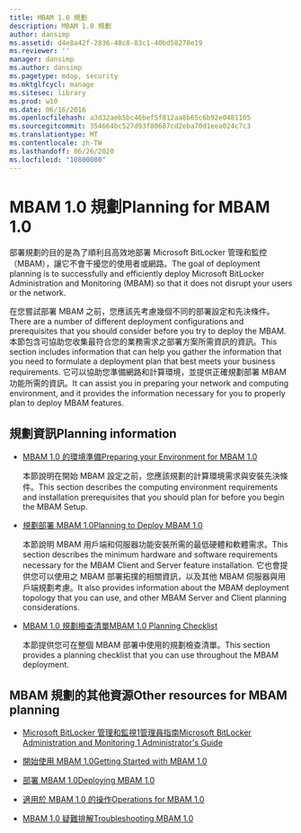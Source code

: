```yaml
---
title: MBAM 1.0 規劃
description: MBAM 1.0 規劃
author: dansimp
ms.assetid: d4e8a42f-2836-48c8-83c1-40bd58270e19
ms.reviewer: ''
manager: dansimp
ms.author: dansimp
ms.pagetype: mdop, security
ms.mktglfcycl: manage
ms.sitesec: library
ms.prod: w10
ms.date: 06/16/2016
ms.openlocfilehash: a3d32aeb5bc46bef5f812aa8b65c6b92e0481105
ms.sourcegitcommit: 354664bc527d93f80687cd2eba70d1eea024c7c3
ms.translationtype: MT
ms.contentlocale: zh-TW
ms.lasthandoff: 06/26/2020
ms.locfileid: "10800080"
---
```

# <span data-ttu-id="33549-103">MBAM 1.0 規劃</span><span class="sxs-lookup"><span data-stu-id="33549-103">Planning for MBAM 1.0</span></span>


<span data-ttu-id="33549-104">部署規劃的目的是為了順利且高效地部署 Microsoft BitLocker 管理和監控（MBAM），讓它不會干擾您的使用者或網路。</span><span class="sxs-lookup"><span data-stu-id="33549-104">The goal of deployment planning is to successfully and efficiently deploy Microsoft BitLocker Administration and Monitoring (MBAM) so that it does not disrupt your users or the network.</span></span>

<span data-ttu-id="33549-105">在您嘗試部署 MBAM 之前，您應該先考慮幾個不同的部署設定和先決條件。</span><span class="sxs-lookup"><span data-stu-id="33549-105">There are a number of different deployment configurations and prerequisites that you should consider before you try to deploy the MBAM.</span></span> <span data-ttu-id="33549-106">本節包含可協助您收集最符合您的業務需求之部署方案所需資訊的資訊。</span><span class="sxs-lookup"><span data-stu-id="33549-106">This section includes information that can help you gather the information that you need to formulate a deployment plan that best meets your business requirements.</span></span> <span data-ttu-id="33549-107">它可以協助您準備網路和計算環境，並提供正確規劃部署 MBAM 功能所需的資訊。</span><span class="sxs-lookup"><span data-stu-id="33549-107">It can assist you in preparing your network and computing environment, and it provides the information necessary for you to properly plan to deploy MBAM features.</span></span>

## <span data-ttu-id="33549-108">規劃資訊</span><span class="sxs-lookup"><span data-stu-id="33549-108">Planning information</span></span>


-   [<span data-ttu-id="33549-109">MBAM 1.0 的環境準備</span><span class="sxs-lookup"><span data-stu-id="33549-109">Preparing your Environment for MBAM 1.0</span></span>](preparing-your-environment-for-mbam-10.md)

    <span data-ttu-id="33549-110">本節說明在開始 MBAM 設定之前，您應該規劃的計算環境需求與安裝先決條件。</span><span class="sxs-lookup"><span data-stu-id="33549-110">This section describes the computing environment requirements and installation prerequisites that you should plan for before you begin the MBAM Setup.</span></span>

-   [<span data-ttu-id="33549-111">規劃部署 MBAM 1.0</span><span class="sxs-lookup"><span data-stu-id="33549-111">Planning to Deploy MBAM 1.0</span></span>](planning-to-deploy-mbam-10.md)

    <span data-ttu-id="33549-112">本節說明 MBAM 用戶端和伺服器功能安裝所需的最低硬體和軟體需求。</span><span class="sxs-lookup"><span data-stu-id="33549-112">This section describes the minimum hardware and software requirements necessary for the MBAM Client and Server feature installation.</span></span> <span data-ttu-id="33549-113">它也會提供您可以使用之 MBAM 部署拓撲的相關資訊，以及其他 MBAM 伺服器與用戶端規劃考慮。</span><span class="sxs-lookup"><span data-stu-id="33549-113">It also provides information about the MBAM deployment topology that you can use, and other MBAM Server and Client planning considerations.</span></span>

-   [<span data-ttu-id="33549-114">MBAM 1.0 規劃檢查清單</span><span class="sxs-lookup"><span data-stu-id="33549-114">MBAM 1.0 Planning Checklist</span></span>](mbam-10-planning-checklist.md)

    <span data-ttu-id="33549-115">本節提供您可在整個 MBAM 部署中使用的規劃檢查清單。</span><span class="sxs-lookup"><span data-stu-id="33549-115">This section provides a planning checklist that you can use throughout the MBAM deployment.</span></span>

## <a href="" id="other-resources-for-mbam-planning-"></a><span data-ttu-id="33549-116">MBAM 規劃的其他資源</span><span class="sxs-lookup"><span data-stu-id="33549-116">Other resources for MBAM planning</span></span>


-   [<span data-ttu-id="33549-117">Microsoft BitLocker 管理和監視1管理員指南</span><span class="sxs-lookup"><span data-stu-id="33549-117">Microsoft BitLocker Administration and Monitoring 1 Administrator's Guide</span></span>](index.md)

-   [<span data-ttu-id="33549-118">開始使用 MBAM 1.0</span><span class="sxs-lookup"><span data-stu-id="33549-118">Getting Started with MBAM 1.0</span></span>](getting-started-with-mbam-10.md)

-   [<span data-ttu-id="33549-119">部署 MBAM 1.0</span><span class="sxs-lookup"><span data-stu-id="33549-119">Deploying MBAM 1.0</span></span>](deploying-mbam-10.md)

-   [<span data-ttu-id="33549-120">適用於 MBAM 1.0 的操作</span><span class="sxs-lookup"><span data-stu-id="33549-120">Operations for MBAM 1.0</span></span>](operations-for-mbam-10.md)

-   [<span data-ttu-id="33549-121">MBAM 1.0 疑難排解</span><span class="sxs-lookup"><span data-stu-id="33549-121">Troubleshooting MBAM 1.0</span></span>](troubleshooting-mbam-10.md)

 

 





